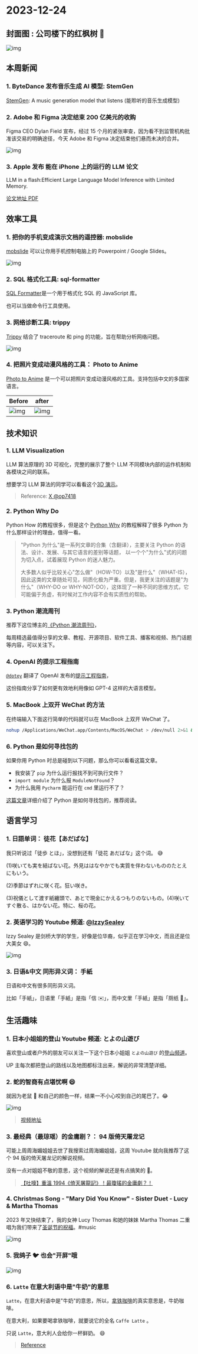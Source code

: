# 2023-12-24

## 封面图 : 公司楼下的红枫树 🍁

![img](cover.jpg)

## 本周新闻

### 1. ByteDance 发布音乐生成 AI 模型: StemGen

[StemGen](https://julian-parker.github.io/stemgen/): A music generation model that listens (能聆听的音乐生成模型)

### 2. Adobe 和 Figma 决定结束 200 亿美元的收购

Figma CEO Dylan Field 宣布，经过 15 个月的紧张审查，因为看不到监管机构批准该交易的明确途径，今天 Adobe 和 Figma 决定结束他们悬而未决的合并。

![img](adobe_figma_terminate_deal.png)

### 3. Apple 发布 能在 iPhone 上的运行的 LLM 论文

LLM in a flash:Efficient Large Language Model Inference with Limited Memory.

[论文地址 PDF](https://arxiv.org/pdf/2312.11514.pdf)

## 效率工具

### 1. 把你的手机变成演示文档的遥控器: mobslide

[mobslide](https://github.com/thewh1teagle/mobslide) 可以让你用手机控制电脑上的 Powerpoint / Google Slides。

![img](https://thewh1teagle.github.io/mobslide.web/assets/phone-sbeO_YJ0.png)

### 2. SQL 格式化工具: sql-formatter

[SQL Formatter](https://github.com/sql-formatter-org/sql-formatter)是一个用于格式化 SQL 的 JavaScript 库。

也可以当做命令行工具使用。

### 3. 网络诊断工具: trippy

[Trippy](https://github.com/fujiapple852/trippy) 结合了 traceroute 和 ping 的功能，旨在帮助分析网络问题。

![img](https://github.com/fujiapple852/trippy/raw/master/assets/0.8.0/trippy.gif)

### 4. 把照片变成动漫风格的工具： Photo to Anime

[Photo to Anime](https://photo-to-anime.com/zh-Hans) 是一个可以把照片变成动漫风格的工具。支持包括中文的多国家语言。

| Before                            | after                            |
| --------------------------------- | -------------------------------- |
| ![img](photo-to-anime-before.png) | ![img](photo-to-anime-after.png) |

## 技术知识

### 1. LLM Visualization

LLM 算法原理的 3D 可视化，完整的展示了整个 LLM 不同模块内部的运作机制和各模块之间的联系。

想要学习 LLM 算法的同学可以看看这个[3D 演示](https://bbycroft.net/llm)。

> Reference: [X @op7418](https://twitter.com/op7418/status/1735612535909532028)

### 2. Python Why Do

Python How 的教程很多，但是这个 [Python Why](https://github.com/chinesehuazhou/python-whydo) 的教程解释了很多 Python 为什么那样设计的理由，值得一看。

> "Python 为什么"是一系列文章的合集（含翻译），主要关注 Python 的语法、设计、发展、与其它语言的差别等话题，
> 以一个个"为什么"式的问题为切入点，试着展现 Python 的迷人魅力。
>
> 大多数人似乎比较关心"怎么做"（HOW-TO）以及"是什么"（WHAT-IS），
> 因此这类的文章随处可见，同质化极为严重。但是，我更关注的话题是"为什么"（WHY-DO or WHY-NOT-DO），这体现了一种不同的思维方式，它可能偏于务虚，有时候对工作内容不会有实质性的帮助。

### 3. Python 潮流周刊

推荐下这位博主的[《Python 潮流周刊》](https://github.com/chinesehuazhou/python-weekly)，

每周精选最值得分享的文章、教程、开源项目、软件工具、播客和视频、热门话题等内容，可以关注下。

### 4. OpenAI 的提示工程指南

[`@dotey`](https://twitter.com/dotey/status/1736304093621047351) 翻译了 OpenAI 发布的[提示工程指南](https://platform.openai.com/docs/guides/prompt-engineering)，

这份指南分享了如何更有效地利用像如 GPT-4 这样的大语言模型。

### 5. MacBook 上双开 WeChat 的方法

在终端输入下面这行简单的代码就可以在 MacBook 上双开 WeChat 了。

```bash
nohup /Applications/WeChat.app/Contents/MacOS/WeChat > /dev/null 2>&1 &
```

### 6. Python 是如何寻找包的

如果你用 Python 时总是碰到以下问题，那么你可以看看这篇文章。

- 我安装了 `pip` 为什么运行报找不到可执行文件？
- `import module` 为什么报 `ModuleNotFound`？
- 为什么我用 `Pycharm` 能运行在 `cmd` 里运行不了？

[这篇文章](https://frostming.com/2019/03-13/where-do-your-packages-go/)详细介绍了 Python 是如何寻找包的，推荐阅读。

## 语言学习

### 1. 日語单词： 徒花【あだばな】

我只听说过「徒歩 とほ」，没想到还有「徒花 あだばな」这个词。 😅

(1)咲いても実を結ばない花。外見ははなやかでも実質を伴わないもののたとえにもいう。

(2)季節はずれに咲く花。狂い咲き。

(3)祝儀として渡す紙纏頭で、あとで現金にかえるつもりのないもの。(4)咲いてすぐ散る、はかない花。特に、桜の花。

### 2. 英语学习的 Youtube 频道: [@IzzySealey](https://www.youtube.com/@IzzySealey)

Izzy Sealey 是剑桥大学的学生，好像是位华裔，似乎正在学习中文，而且还是位大美女 😄。

![img](Izzy%20Sealey.jpeg)

### 3. 日语&中文 同形异义词： 手紙

日语和中文有很多同形异义词。

比如「手紙」，日语里「手紙」是指「信 ✉️」，而中文里「手紙」是指「厕纸 🧻」。

## 生活趣味

### 1. 日本小姐姐的登山 Youtube 频道: とよの山遊び

喜欢登山或者户外的朋友可以关注一下这个日本小姐姐 `とよの山遊び` 的[登山频道](https://www.youtube.com/@yama-asobi)。

UP 主每次都把登山的路线以及地图都标注出来，解说的非常清楚详细。

### 2. 蛇的智商有点堪忧啊 😄

就因为老鼠 🐀 和自己的颜色一样，结果一不小心咬到自己的尾巴了。😂

![img](snake-bite-itself.jpeg)

> [视频地址](https://twitter.com/wokanhaoni/status/1735621271675887626)

### 3. 最经典（最琼瑶）的金庸剧？： 94 版倚天屠龙记

可能上周周海媚姐姐去世了我搜索过周海媚姐姐，这周 Youtube 就向我推荐了这个 94 版的倚天屠龙记的解说视频。

没有一点对姐姐不敬的意思，这个视频的解说还是有点搞笑的 🤪。

> [【吐嚎】重溫 1994《倚天屠龍記》！最瓊瑤的金庸劇？！](https://www.youtube.com/watch?v=2uDs1gANTks)

### 4. Christmas Song - "Mary Did You Know" - Sister Duet - Lucy & Martha Thomas

2023 年又快结束了，我的女神 Lucy Thomas 和她的妹妹 Martha Thomas 二重唱为我们带来了[圣诞节的祝福](https://www.youtube.com/watch?v=YNp4BP-QcLY)。#music

![img](Lucy%20&%20Martha%20Thomas.jpeg)

### 5. 我鸽子 🐦 也会"开屏"哦

![img](鸽子开屏.jpeg)

### 6. `Latte` 在意大利语中是"牛奶"的意思

`Latte`，在意大利语中是"牛奶"的意思，所以，[拿铁咖啡](https://zh.wikipedia.org/zh-cn/拿铁咖啡)的真实意思是，牛奶咖啡。

在意大利，如果要喝拿铁咖啡，就要说它的全名 `Caffe Latte` 。

只说 `Latte`，意大利人会给你一杯鲜奶。 😄

> [Reference](https://www.sohu.com/a/350137479_100236155)
